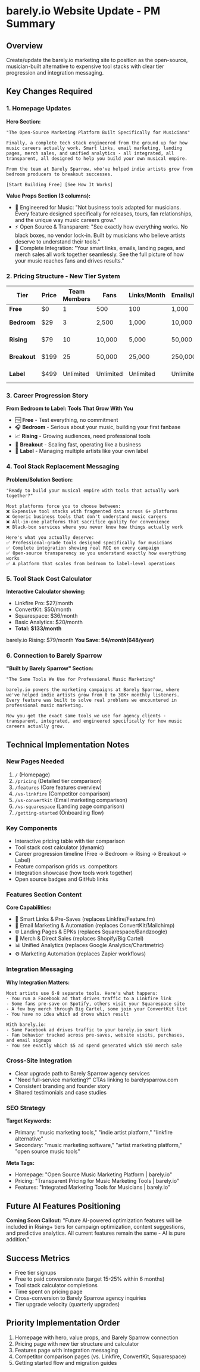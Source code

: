 # barely.io Website Update - PM Summary

## Overview

Create/update the barely.io marketing site to position as the open-source, musician-built alternative to expensive tool stacks with clear tier progression and integration messaging.

## Key Changes Required

### 1. Homepage Updates

**Hero Section:**

```
"The Open-Source Marketing Platform Built Specifically for Musicians"

Finally, a complete tech stack engineered from the ground up for how music careers actually work. Smart links, email marketing, landing pages, merch sales, and unified analytics - all integrated, all transparent, all designed to help you build your own musical empire.

From the team at Barely Sparrow, who've helped indie artists grow from bedroom producers to breakout successes.

[Start Building Free] [See How It Works]
```

**Value Props Section (3 columns):**

- 🔬 Engineered for Music: "Not business tools adapted for musicians. Every feature designed specifically for releases, tours, fan relationships, and the unique way music careers grow."
- ⚡ Open Source & Transparent: "See exactly how everything works. No black boxes, no vendor lock-in. Built by musicians who believe artists deserve to understand their tools."
- 🚀 Complete Integration: "Your smart links, emails, landing pages, and merch sales all work together seamlessly. See the full picture of how your music reaches fans and drives results."

### 2. Pricing Structure - New Tier System

| Tier         | Price | Team Members | Fans      | Links/Month | Emails/Month | Analytics | Support            | Merch Fee |
| ------------ | ----- | ------------ | --------- | ----------- | ------------ | --------- | ------------------ | --------- |
| **Free**     | $0    | 1            | 500       | 100         | 1,000        | 30 days   | Community          | 15%       |
| **Bedroom**  | $29   | 3            | 2,500     | 1,000       | 10,000       | 1 year    | Email (48hr)       | 12%       |
| **Rising**   | $79   | 10           | 10,000    | 5,000       | 50,000       | 2 years   | Priority (24hr)    | 10%       |
| **Breakout** | $199  | 25           | 50,000    | 25,000      | 250,000      | 3 years   | Chat + Email (4hr) | 8%        |
| **Label**    | $499  | Unlimited    | Unlimited | Unlimited   | Unlimited    | Unlimited | Dedicated Manager  | 6%        |

### 3. Career Progression Story

**From Bedroom to Label: Tools That Grow With You**

- 🆓 **Free** - Test everything, no commitment
- 🎧 **Bedroom** - Serious about your music, building your first fanbase
- 📈 **Rising** - Growing audiences, need professional tools
- 🚀 **Breakout** - Scaling fast, operating like a business
- 🏢 **Label** - Managing multiple artists like your own label

### 4. Tool Stack Replacement Messaging

**Problem/Solution Section:**

```
"Ready to build your musical empire with tools that actually work together?"

Most platforms force you to choose between:
❌ Expensive tool stacks with fragmented data across 6+ platforms
❌ Generic business tools that don't understand music careers
❌ All-in-one platforms that sacrifice quality for convenience
❌ Black-box services where you never know how things actually work

Here's what you actually deserve:
✅ Professional-grade tools designed specifically for musicians
✅ Complete integration showing real ROI on every campaign
✅ Open-source transparency so you understand exactly how everything works
✅ A platform that scales from bedroom to label-level operations
```

### 5. Tool Stack Cost Calculator

**Interactive Calculator showing:**

- Linkfire Pro: $27/month
- ConvertKit: $50/month
- Squarespace: $36/month
- Basic Analytics: $20/month
- **Total: $133/month**

barely.io Rising: $79/month
**You Save: $54/month ($648/year)**

### 6. Connection to Barely Sparrow

**"Built by Barely Sparrow" Section:**

```
"The Same Tools We Use for Professional Music Marketing"

barely.io powers the marketing campaigns at Barely Sparrow, where we've helped indie artists grow from 0 to 30K+ monthly listeners. Every feature was built to solve real problems we encountered in professional music marketing.

Now you get the exact same tools we use for agency clients - transparent, integrated, and engineered specifically for how music careers actually grow.
```

## Technical Implementation Notes

### New Pages Needed

1. `/` (Homepage)
2. `/pricing` (Detailed tier comparison)
3. `/features` (Core features overview)
4. `/vs-linkfire` (Competitor comparison)
5. `/vs-convertkit` (Email marketing comparison)
6. `/vs-squarespace` (Landing page comparison)
7. `/getting-started` (Onboarding flow)

### Key Components

- Interactive pricing table with tier comparison
- Tool stack cost calculator (dynamic)
- Career progression timeline (Free → Bedroom → Rising → Breakout → Label)
- Feature comparison grids vs. competitors
- Integration showcase (how tools work together)
- Open source badges and GitHub links

### Features Section Content

**Core Capabilities:**

- 🔗 Smart Links & Pre-Saves (replaces Linkfire/Feature.fm)
- 📧 Email Marketing & Automation (replaces ConvertKit/Mailchimp)
- 🌐 Landing Pages & EPKs (replaces Squarespace/Bandzoogle)
- 🛒 Merch & Direct Sales (replaces Shopify/Big Cartel)
- 📊 Unified Analytics (replaces Google Analytics/Chartmetric)
- ⚙️ Marketing Automation (replaces Zapier workflows)

### Integration Messaging

**Why Integration Matters:**

```
Most artists use 6-8 separate tools. Here's what happens:
- You run a Facebook ad that drives traffic to a Linkfire link
- Some fans pre-save on Spotify, others visit your Squarespace site
- A few buy merch through Big Cartel, some join your ConvertKit list
- You have no idea which ad drove which result

With barely.io:
- Same Facebook ad drives traffic to your barely.io smart link
- Fan behavior tracked across pre-saves, website visits, purchases, and email signups
- You see exactly which $5 ad spend generated which $50 merch sale
```

### Cross-Site Integration

- Clear upgrade path to Barely Sparrow agency services
- "Need full-service marketing?" CTAs linking to barelysparrow.com
- Consistent branding and founder story
- Shared testimonials and case studies

### SEO Strategy

**Target Keywords:**

- Primary: "music marketing tools," "indie artist platform," "linkfire alternative"
- Secondary: "music marketing software," "artist marketing platform," "open source music tools"

**Meta Tags:**

- Homepage: "Open Source Music Marketing Platform | barely.io"
- Pricing: "Transparent Pricing for Music Marketing Tools | barely.io"
- Features: "Integrated Marketing Tools for Musicians | barely.io"

## Future AI Features Positioning

**Coming Soon Callout:**
"Future AI-powered optimization features will be included in Rising+ tiers for campaign optimization, content suggestions, and predictive analytics. All current features remain the same - AI is pure addition."

## Success Metrics

- Free tier signups
- Free to paid conversion rate (target 15-25% within 6 months)
- Tool stack calculator completions
- Time spent on pricing page
- Cross-conversion to Barely Sparrow agency inquiries
- Tier upgrade velocity (quarterly upgrades)

## Priority Implementation Order

1. Homepage with hero, value props, and Barely Sparrow connection
2. Pricing page with new tier structure and calculator
3. Features page with integration messaging
4. Competitor comparison pages (vs. Linkfire, ConvertKit, Squarespace)
5. Getting started flow and migration guides
